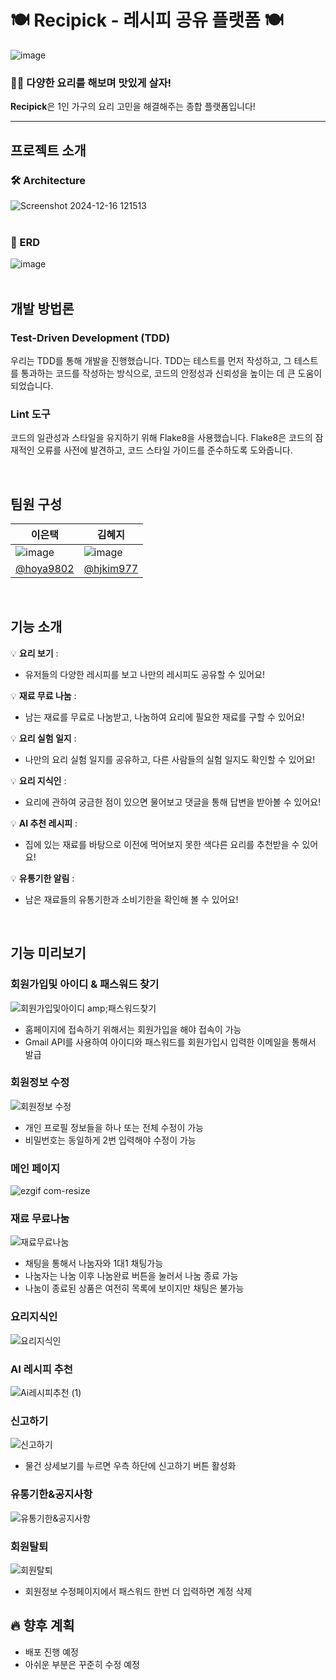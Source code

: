 # 🍽️ Recipick - 레시피 공유 플랫폼 🍽️
![image](https://github.com/user-attachments/assets/5ff0bf6d-a23c-4959-98cc-afaddf5dd735)
### 🧑‍🍳 다양한 요리를 해보며 맛있게 살자!

 **Recipick**은 1인 가구의 요리 고민을 해결해주는 종합 플랫폼입니다!
 
---

## 프로젝트 소개

### 🛠️ Architecture
![Screenshot 2024-12-16 121513](https://github.com/user-attachments/assets/39fae645-8b29-4380-8892-50069a405dde)
<br><br/>

### 🔎 ERD
![image](https://github.com/user-attachments/assets/42ba3db3-7c21-4ce2-9b15-e9ebfcc406fb)
<br><br/>


## 개발 방법론
### Test-Driven Development (TDD)
우리는 TDD를 통해 개발을 진행했습니다. TDD는 테스트를 먼저 작성하고, 그 테스트를 통과하는 코드를 작성하는 방식으로, 코드의 안정성과 신뢰성을 높이는 데 큰 도움이 되었습니다.

### Lint 도구
코드의 일관성과 스타일을 유지하기 위해 Flake8을 사용했습니다. Flake8은 코드의 잠재적인 오류를 사전에 발견하고, 코드 스타일 가이드를 준수하도록 도와줍니다.

<br>

## 팀원 구성
|이은택|김혜지|
|---|---|
|![image](https://github.com/user-attachments/assets/3cea9f8f-c401-412b-9ca3-7d7cb82a1ef6)|![image](https://github.com/user-attachments/assets/855687a1-4765-4492-abca-119cca7fe9af)|
|[@hoya9802](https://github.com/hoya9802)|[@hjkim977](https://github.com/hjkim977)|

<br>

## 기능 소개

💡 **요리 보기** : 
  - 유저들의 다양한 레시피를 보고 나만의 레시피도 공유할 수 있어요!
   
💡 **재료 무료 나눔** :
  - 남는 재료를 무료로 나눔받고, 나눔하여 요리에 필요한 재료를 구할 수 있어요!
  
💡 **요리 실험 일지** :
  - 나만의 요리 실험 일지를 공유하고, 다른 사람들의 실험 일지도 확인할 수 있어요!
  
💡 **요리 지식인** :
  - 요리에 관하여 궁금한 점이 있으면 물어보고 댓글을 통해 답변을 받아볼 수 있어요!
  
💡 **AI 추천 레시피** :
  - 집에 있는 재료를 바탕으로 이전에 먹어보지 못한 색다른 요리를 추천받을 수 있어요!

💡 **유통기한 알림** :
  - 남은 재료들의 유통기한과 소비기한을 확인해 볼 수 있어요!

<br>

## 기능 미리보기
### 회원가입및 아이디 & 패스워드 찾기
![회원가입및아이디 amp;패스워드찾기](https://github.com/user-attachments/assets/72c7a394-9de9-4399-b704-f2a4b2dcf20a)

 - 홈페이지에 접속하기 위해서는 회원가입을 해야 접속이 가능
 - Gmail API를 사용하여 아이디와 패스워드를 회원가입시 입력한 이메일을 통해서 발급

### 회원정보 수정
![회원정보 수정](https://drive.google.com/uc?id=1AivuAlWRDxu-yPbVyO4ZZ4B1NF7sOUQR)

 - 개인 프로필 정보들을 하나 또는 전체 수정이 가능
 - 비밀번호는 동일하게 2번 입력해야 수정이 가능

### 메인 페이지
![ezgif com-resize](https://github.com/user-attachments/assets/98e25295-83ea-476b-92c5-cb58805c2604)

### 재료 무료나눔
![재료무료나눔](https://github.com/user-attachments/assets/6ff74366-f285-4462-b524-d28c32550e2c)

 - 채팅을 통해서 나눔자와 1대1 채팅가능
 - 나눔자는 나눔 이후 나눔완료 버튼을 눌러서 나눔 종료 가능
 - 나눔이 종료된 상품은 여전히 목록에 보이지만 채팅은 불가능

### 요리지식인
![요리지식인](https://github.com/user-attachments/assets/982ee90b-2fae-4b32-a454-904e561ab81c)


### AI 레시피 추천
![Ai레시피추천 (1)](https://github.com/user-attachments/assets/bc1c9559-db08-4dea-8e24-eded664dd8e0)


### 신고하기
![신고하기](https://github.com/user-attachments/assets/d3907c27-a1af-4eca-9daa-70fb9b508a34)

 - 물건 상세보기를 누르면 우측 하단에 신고하기 버튼 활성화

### 유통기한&공지사항
![유통기한&공지사항](https://drive.google.com/uc?id=1RXY6nb1WB7nlDw6wZYCFRvjlOgAMqg1T)


### 회원탈퇴
![회원탈퇴](https://drive.google.com/uc?id=1Oik6KQBKKx6GYoJFG7xzmhtM5HpscJp4)

 - 회원정보 수정페이지에서 패스워드 한번 더 입력하면 계정 삭제


## 🔥 향후 계획
- 배포 진행 예정
- 아쉬운 부분은 꾸준히 수정 예정

